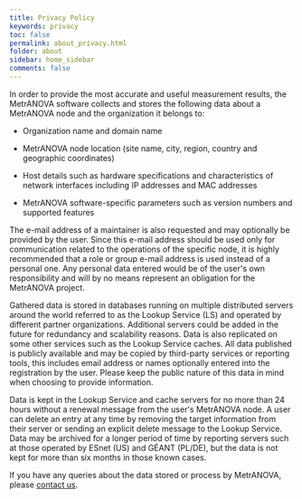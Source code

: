 ```yaml
---
title: Privacy Policy
keywords: privacy
toc: false
permalink: about_privacy.html
folder: about
sidebar: home_sidebar
comments: false
---
```


In order to provide the most accurate and useful measurement results,
the MetrANOVA software collects and stores the following data about a
MetrANOVA node and the organization it belongs to:

 * Organization name and domain name

 * MetrANOVA node location (site name, city, region, country and
   geographic coordinates)

 * Host details such as hardware specifications and characteristics of
   network interfaces including IP addresses and MAC addresses

 * MetrANOVA software-specific parameters such as version numbers and
   supported features

The e-mail address of a maintainer is also requested and may
optionally be provided by the user. Since this e-mail address should
be used only for communication related to the operations of the
specific node, it is highly recommended that a role or group e-mail
address is used instead of a personal one. Any personal data entered
would be of the user's own responsibility and will by no means
represent an obligation for the MetrANOVA project.

Gathered data is stored in databases running on multiple distributed
servers around the world referred to as the Lookup Service (LS) and
operated by different partner organizations. Additional servers could
be added in the future for redundancy and scalability reasons. Data is
also replicated on some other services such as the Lookup Service
caches. All data published is publicly available and may be copied by
third-party services or reporting tools, this includes email address
or names optionally entered into the registration by the user. Please
keep the public nature of this data in mind when choosing to provide
information.

Data is kept in the Lookup Service and cache servers for no more than
24 hours without a renewal message from the user's MetrANOVA node. A
user can delete an entry at any time by removing the target
information from their server or sending an explicit delete message to
the Lookup Service. Data may be archived for a longer period of time
by reporting servers such at those operated by ESnet (US) and GÉANT
(PL/DE), but the data is not kept for more than six months in those
known cases.

If you have any queries about the data stored or process by MetrANOVA,
please [contact us](about_contact.html).

